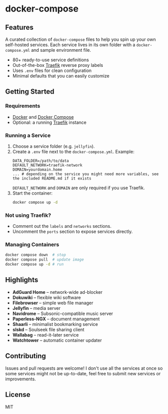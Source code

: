 # docker-compose

## Features

A curated collection of `docker-compose` files to help you spin up your own self-hosted services. Each service lives in its own folder with a `docker-compose.yml` and sample environment file.

- 80+ ready-to-use service definitions
- Out-of-the-box [Traefik](https://traefik.io/) reverse proxy labels
- Uses `.env` files for clean configuration
- Minimal defaults that you can easily customize

## Getting Started

### Requirements

- [Docker](https://docs.docker.com/get-docker/) and [Docker Compose](https://docs.docker.com/compose/install/)
- Optional: a running [Traefik](https://traefik.io/) instance

### Running a Service

1. Choose a service folder (e.g. `jellyfin`).
2. Create a `.env` file next to the `docker-compose.yml`. Example:
   ```env
   DATA_FOLDER=/path/to/data
   DEFAULT_NETWORK=traefik-network
   DOMAIN=yourdomain.home
   ... # depending on the service you might need more variables, see the included README.md if it exists
   ```
   `DEFAULT_NETWORK` and `DOMAIN` are only required if you use Traefik.
3. Start the container:
   ```bash
   docker compose up -d
   ```

### Not using Traefik?

- Comment out the `labels` and `networks` sections.
- Uncomment the `ports` section to expose services directly.

### Managing Containers

```bash
docker compose down  # stop
docker compose pull  # update image
docker compose up -d # run
```

## Highlights

- **AdGuard Home** – network-wide ad-blocker
- **Dokuwiki** – flexible wiki software
- **Filebrowser** – simple web file manager
- **Jellyfin** – media server
- **Navidrome** – Subsonic-compatible music server
- **Paperless-NGX** – document management
- **Shaarli** – minimalist bookmarking service
- **slskd** – Soulseek file sharing client
- **Wallabag** – read-it-later service
- **Watchtower** – automatic container updater

## Contributing

Issues and pull requests are welcome! I don't use all the services at once so some services might not be up-to-date, feel free to submit new services or improvements.

## License

MIT
